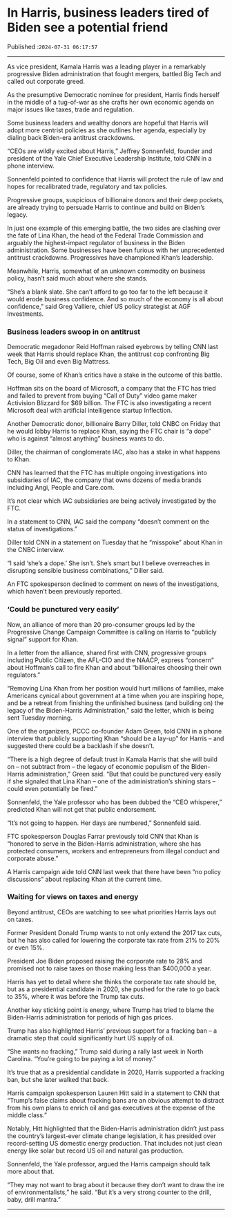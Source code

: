 # In Harris, business leaders tired of Biden see a potential friend

Published :`2024-07-31 06:17:57`

---

As vice president, Kamala Harris was a leading player in a remarkably  progressive Biden administration that fought mergers, battled Big Tech and called out corporate greed.

As the presumptive Democratic nominee for president, Harris finds herself in the middle of a tug-of-war as she crafts her own economic agenda on major issues like taxes, trade and regulation.

Some business leaders and wealthy donors are hopeful that Harris will adopt more centrist policies as she outlines her agenda, especially by dialing back Biden-era antitrust crackdowns.

“CEOs are wildly excited about Harris,” Jeffrey Sonnenfeld, founder and president of the Yale Chief Executive Leadership Institute, told CNN in a phone interview.

Sonnenfeld pointed to confidence that Harris will protect the rule of law and hopes for recalibrated trade, regulatory and tax policies.

Progressive groups, suspicious of billionaire donors and their deep pockets, are already trying to persuade Harris to continue and build on Biden’s legacy.

In just one example of this emerging battle, the two sides are clashing over the fate of Lina Khan, the head of the Federal Trade Commission and arguably the highest-impact regulator of business in the Biden administration. Some businesses have been furious with her unprecedented antitrust crackdowns. Progressives have championed Khan’s leadership.

Meanwhile, Harris, somewhat of an unknown commodity on business policy, hasn’t said much about where she stands.

“She’s a blank slate. She can’t afford to go too far to the left because it would erode business confidence. And so much of the economy is all about confidence,” said Greg Valliere, chief US policy strategist at AGF Investments.

### Business leaders swoop in on antitrust

Democratic megadonor Reid Hoffman raised eyebrows by telling CNN last week that Harris should replace Khan, the antitrust cop confronting Big Tech, Big Oil and even Big Mattress.

Of course, some of Khan’s critics have a stake in the outcome of this battle.

Hoffman sits on the board of Microsoft, a company that the FTC has tried and failed to prevent from buying “Call of Duty” video game maker Activision Blizzard for $69 billion. The FTC is also investigating a recent Microsoft deal with artificial intelligence startup Inflection.

Another Democratic donor, billionaire Barry Diller, told CNBC on Friday that he would lobby Harris to replace Khan, saying the FTC chair is “a dope” who is against “almost anything” business wants to do.

Diller, the chairman of conglomerate IAC, also has a stake in what happens to Khan.

CNN has learned that the FTC has multiple ongoing investigations into subsidiaries of IAC, the company that owns dozens of media brands including Angi, People and Care.com.

It’s not clear which IAC subsidiaries are being actively investigated by the FTC.

In a statement to CNN, IAC said the company “doesn’t comment on the status of investigations.”

Diller told CNN in a statement on Tuesday that he “misspoke” about Khan in the CNBC interview.

“I said ‘she’s a dope.’ She isn’t. She’s smart but I believe overreaches in disrupting sensible business combinations,” Diller said.

An FTC spokesperson declined to comment on news of the investigations, which haven’t been previously reported.

### ‘Could be punctured very easily’

Now, an alliance of more than 20 pro-consumer groups led by the Progressive Change Campaign Committee is calling on Harris to “publicly signal” support for Khan.

In a letter from the alliance, shared first with CNN, progressive groups including Public Citizen, the AFL-CIO and the NAACP, express “concern” about Hoffman’s call to fire Khan and about “billionaires choosing their own regulators.”

“Removing Lina Khan from her position would hurt millions of families, make Americans cynical about government at a time when you are inspiring hope, and be a retreat from finishing the unfinished business (and building on) the legacy of the Biden-Harris Administration,” said the letter, which is being sent Tuesday morning.

One of the organizers, PCCC co-founder Adam Green, told CNN in a phone interview that publicly supporting Khan “should be a lay-up” for Harris – and suggested there could be a backlash if she doesn’t.

“There is a high degree of default trust in Kamala Harris that she will build on – not subtract from – the legacy of economic populism of the Biden-Harris administration,” Green said. “But that could be punctured very easily if she signaled that Lina Khan – one of the administration’s shining stars – could even potentially be fired.”

Sonnenfeld, the Yale professor who has been dubbed the “CEO whisperer,” predicted Khan will not get that public endorsement.

“It’s not going to happen. Her days are numbered,” Sonnenfeld said.

FTC spokesperson Douglas Farrar previously told CNN that Khan is “honored to serve in the Biden-Harris administration, where she has protected consumers, workers and entrepreneurs from illegal conduct and corporate abuse.”

A Harris campaign aide told CNN last week that there have been “no policy discussions” about replacing Khan at the current time.

### Waiting for views on taxes and energy

Beyond antitrust, CEOs are watching to see what priorities Harris lays out on taxes.

Former President Donald Trump wants to not only extend the 2017 tax cuts, but he has also called for lowering the corporate tax rate from 21% to 20% or even 15%.

President Joe Biden proposed raising the corporate rate to 28% and promised not to raise taxes on those making less than $400,000 a year.

Harris has yet to detail where she thinks the corporate tax rate should be, but as a presidential candidate in 2020, she pushed for the rate to go back to 35%, where it was before the Trump tax cuts.

Another key sticking point is energy, where Trump has tried to blame the Biden-Harris administration for periods of high gas prices.

Trump has also highlighted Harris’ previous support for a fracking ban – a dramatic step that could significantly hurt US supply of oil.

“She wants no fracking,” Trump said during a rally last week in North Carolina. “You’re going to be paying a lot of money.”

It’s true that as a presidential candidate in 2020, Harris supported a fracking ban, but she later walked that back.

Harris campaign spokesperson Lauren Hitt said in a statement to CNN that “Trump’s false claims about fracking bans are an obvious attempt to distract from his own plans to enrich oil and gas executives at the expense of the middle class.”

Notably, Hitt highlighted that the Biden-Harris administration didn’t just pass the country’s largest-ever climate change legislation, it has presided over record-setting US domestic energy production. That includes not just clean energy like solar but record US oil and natural gas production.

Sonnenfeld, the Yale professor, argued the Harris campaign should talk more about that.

“They may not want to brag about it because they don’t want to draw the ire of environmentalists,” he said. “But it’s a very strong counter to the drill, baby, drill mantra.”

---


